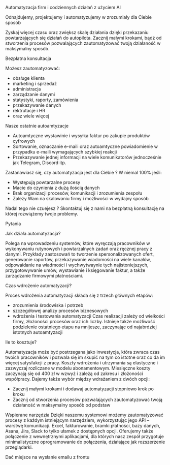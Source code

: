 Automatyzacja firm i codziennych działań z użyciem AI

Odnajdujemy, projektujemy i automatyzujemy w zrozumiały dla Ciebie sposób

Zyskaj więcej czasu oraz zwiększ skalę działania dzięki przekazaniu powtarzających się działań do autopilota. Zacznij małymi krokami, bądź od stworzenia procesów pozwalających zautomatyzować twoją działaność w maksymalny sposób.

Bezpłatna konsultacja

Możesz zautomatyzować:
- obsługe klienta
- marketing i sprzedaż
- administracja
- zarządzanie danymi
- statystyki, raporty, zamówienia
- przekazywanie danych
- rektrutacje i HR
- oraz wiele więcej

<!-- Kalkulator oszzcędności i zysków czasu na przestrzeni roku -->

Nasze ostatnie autoamtyzacje
- Autoamtyczne wystawinie i wysyłka faktur po zakupie produktów cyfrowych
- Sortowanie, oznaczanie e-maili oraz autoamtyczne powiadomienie w przypadku e-maili wymagających szybkiej reakcji
- Przekazywanie jednej informacji na wiele komunikatorów jednocześnie jak Telegram, Discord itp.

Zastanawiasz się, czy automatyzacja jest dla Ciebie ? W niemal 100% jeśli:
- Występują powtarzalne procesy
- Macie do czynienia z dużą ilością danych
- Brak organizacji procesów, komunikacji i zrozumienia zespołu
- Zależy Wam na skalowaniu firmy i możliwości w wydajny sposób

Nadal tego nie czuejesz ? Skontaktuj się z nami na bezpłatną konsultację na której rozwiążemy twoje problemy.


Pytania

Jak działa automatyzacja?

Polega na wprowadzeniu systemów, które wyręczają pracowników w wykonywaniu rutynowych i powtarzalnych zadań oraz ręcznej pracy z danymi. Przykłady zastosowań to tworzenie spersonalizowanych ofert, generowanie raportów, przekazywanie wiadomości na wiele kanałów, odpowaidanie na wiadmości i wychwytwaynie tych najistoniejszych, przygotowywanie umów, wystawianie i księgowanie faktur, a także zarządzanie firmowymi płatnościami.

Czas wdrożenie automatyzacji?

Proces wdrożenia automatyzacji składa się z trzech głównych etapów:
- zrozumienia środowiska i potrzeb
- szczegółowej analizy procesów biznesowych
- wdrożenia i testowania automatyzacji
Czas realizacji zależy od wielkości firmy, złożoności procesów oraz ich liczby. Istnieje także możliwość podzielenie ostatniego etapu na mnijesze, zaczynając od najabrdziej istotnych autoamtyzacji

Ile to kosztuje?

Automatyzacja może być postrzegana jako inwestycja, która zwraca czas twoich pracowników i pozwala się im skupić na tym co istotne oraz co da im więcej satysfakcji z pracy. Koszty wdrożenia i utrzymania są elastyczne i zazwyczaj rozliczane w modelu abonamentowym. Miesięczne koszty zaczynają się od 400 zł w wzwyż i zależą od zakresu i złożoności współpracy. Dajemy także wybór między wdrażaniem z dwóch opcji:
- Zacznij małymi krokami i dodawaj automatyzacji stopniowo krok po kroku
- Zacznij od stworzenia procesów pozwalających zautomatyzować twoją działaność w maksymalny sposób od podstaw

Wspierane narzędzia
Dzięki naszemu systemowi możemy zautomatyzować procesy z każdym istniejącym narzędziem, wykorzystując jego API – warstwę komunikacji. Excel, fakturowanie, bramki płatności, bazy danych, Asana, Jira, Slack to tylko ułamek z dostępnych opcji. Oferujemy także połączenie z wewnętrznymi aplikacjami, dla których nasz zespół przygotuje minimalistyczne oprogramowanie do połączenia, działające jak rozszerzenie przeglądarki.

<!-- Dać listę ikon firm jakie wspieramy -->

Dać miejsce na wysłanie emailu z frontu

